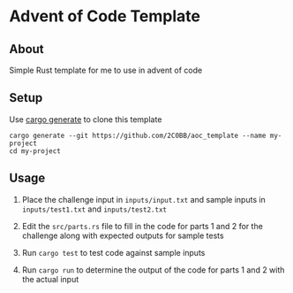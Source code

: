 # Advent of Code Template

## About
Simple Rust template for me to use in advent of code

## Setup
Use [cargo generate](https://github.com/cargo-generate/cargo-generate) to clone this template

```
cargo generate --git https://github.com/2C0BB/aoc_template --name my-project
cd my-project
```

## Usage

1. Place the challenge input in `inputs/input.txt` and sample inputs in `inputs/test1.txt` and `inputs/test2.txt`

2. Edit the `src/parts.rs` file to fill in the code for parts 1 and 2 for the challenge along with expected outputs for sample tests

3. Run `cargo test` to test code against sample inputs

4. Run `cargo run` to determine the output of the code for parts 1 and 2 with the actual input
